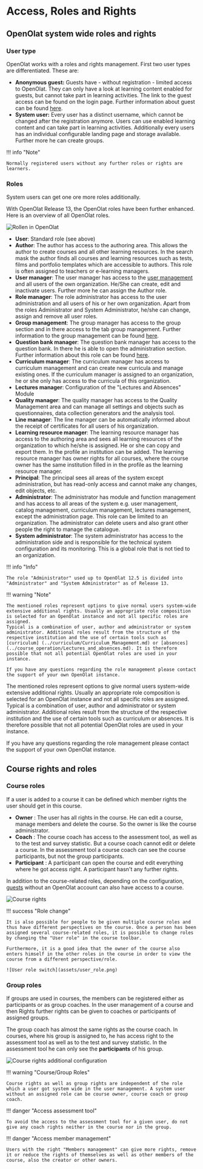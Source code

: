 # Access, Roles and Rights

## OpenOlat system wide roles and rights

### User type

OpenOlat works with a roles and rights management. First two user types are
differentiated. These are:

* **Anonymous guest:** Guests have - without registration - limited access to OpenOlat. They can only have a look at learning content enabled for guests, but cannot take part in learning activities. The link to the guest access can be found on the login page. Further information about guest can be found [here](guest_access.md).
* **System user:**  Every user has a distinct username, which cannot be changed after the registration anymore. Users can use enabled learning content and can take part in learning activities. Additionally every users has an individual configurable landing page and storage available. Further more he can create groups.

!!! info "Note"

    Normally registered users without any further roles or rights are learners.

### Roles

System users can get one ore more roles additionally.

With OpenOlat Release 13, the OpenOlat roles have been further enhanced. Here
is an overview of all OpenOlat roles.

![Rollen in OpenOlat](assets/roles.png)

* **User**: Standard role (see above)
* **Author**: The author has access to the authoring area. This allows the author to create courses and all other learning resources. In the search mask the author finds all courses and learning resources such as tests, films and portfolio templates which are accessible to authors. This role is often assigned to teachers or e-learning managers.
* **User manager**: The user manager has access to the [user management](../../manual_admin/usermanagement/index.md) and all users of the own organization. He/She can create, edit and inactivate users. Further more he can assign the Author role.
* **Role manager**: The role administrator has access to the user administration and all users of his or her own organization. Apart from the roles Administrator and System Administrator, he/she can change, assign and remove all user roles.
* **Group management**: The group manager has access to the group section and in there access to the tab group management. Further information to the group management can be found [here](https://confluence.openolat.org/display/OO130EN/Group+Management).
* **Question bank manager**: The question bank manager has access to the question bank. In there he is able to open the administration section. Further information about this role can be found [here](https://confluence.openolat.org/display/OO112DE/Question+Bank+Administration).
* **Curriculum manager**: The curriculum manager has access to curriculum management and can create new curricula and manage existing ones. If the curriculum manager is assigned to an organization, he or she only has access to the curricula of this organization.
* **Lectures manager**: Configuration of the "Lectures and Absences" Module
* **Quality manager**: The quality manager has access to the Quality Management area and can manage all settings and objects such as questionnaires, data collection generators and the analysis tool.
* **Line manager**: The line manager can be automatically informed about the receipt of certificates for all users of his organization.
* **Learning resource manager**: The learning resource manager has access to the authoring area and sees all learning resources of the organization to which he/she is assigned. He or she can copy and export them. In the profile an institution can be added. The learning resource manager has owner rights for all courses, where the course owner has the same institution filled in in the profile as the learning resource manager.
* **Principal**: The principal sees all areas of the system except administration, but has read-only access and cannot make any changes, edit objects, etc.
* **Administrator**: The administrator has module and function management and has access to all areas of the system e.g. user management, catalog management, curriculum management, lectures management, except the administration page. This role can be limited to an organization. The administrator can delete users and also grant other people the right to manage the catalogue.
* **System administrator**: The system administrator has access to the administration side and is responsible for the technical system configuration and its monitoring. This is a global role that is not tied to an organization.

!!! info "Info"

    The role "Administrator" used up to OpenOlat 12.5 is divided into "Administrator" and "System Administrator" as of Release 13.

!!! warning "Note"

    The mentioned roles represent options to give normal users system-wide extensive additional rights. Usually an appropriate role composition is selected for an OpenOlat instance and not all specific roles are assigned.
    Typical is a combination of user, author and administrator or system administrator. Additional roles result from the structure of the respective institution and the use of certain tools such as [curriculum] (../curriculum/Curriculum_Management.md) or [absences](../course_operation/Lectures_and_absences.md). It is therefore possible that not all potential OpenOlat roles are used in your instance.
    
    If you have any questions regarding the role management please contact the support of your own OpenOlat instance.

The mentioned roles represent options to give normal users system-wide
extensive additional rights. Usually an appropriate role composition is
selected for an OpenOlat instance and not all specific roles are assigned.
Typical is a combination of user, author and administrator or system
administrator. Additional roles result from the structure of the respective
institution and the use of certain tools such as curriculum or absences. It is
therefore possible that not all potential OpenOlat roles are used in your
instance.

If you have any questions regarding the role management please contact the
support of your own OpenOlat instance.

## Course rights and roles  

### Course roles

If a user is added to a course it can be defined which member rights the user
should get in this course.  

* **Owner** : The user has all rights in the course. He can edit a course, manage members and delete the course. So the owner is like the course administrator.
* **Coach** : The course coach has access to the assessment tool, as well as to the test and survey statistic. But a course coach cannot edit or delete a course. In the assessment tool a course coach can see the course participants, but not the group participants.
* **Participant** : A participant can open the course and edit everything where he got access right. A participant hasn't any further rights.

In addition to the course-related roles, depending on the configuration,
[guests](guest_access.md) without an OpenOlat account can also have access
to a course.

![Course rights](assets/course_rights.png)

!!! success "Role change"
  
    It is also possible for people to be given multiple course roles and thus have different perspectives on the course. Once a person has been assigned several course-related roles, it is possible to change roles by changing the "User role" in the course toolbar.
    
    Furthermore, it is a good idea that the owner of the course also enters himself in the other roles in the course in order to view the course from a different perspective/role.
    
    ![User role switch](assets/user_role.png)

### Group roles

If groups are used in courses, the members can be registered either as
participants or as group coaches. In the user management of a course and then
Rights further rights can be given to coaches or participants of assigned
groups.  

The group coach has almost the same rights as the course coach. In courses,
where his group is assigned to, he has access right to the assessment tool as
well as to the test and survey statistic. In the assessment tool he can only
see the **participants** of his group.

![Course rights additional configuration](assets/memebers_managent.png)

!!! warning "Course/Group Roles"

    Course rights as well as group rights are independent of the role which a user got system wide in the user management. A system user without an assigned role can be course owner, course coach or group coach. 

!!! danger "Access assessment tool"

    To avoid the access to the assessment tool for a given user, do not give any coach rights neither in the course nor in the group.

!!! danger "Access member management"

    Users with the right "Members management" can give more rights, remove it or reduce the rights of themselves as well as other members of the course, also the creator or other owners.
